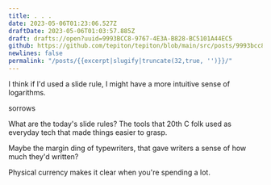 ```yaml
---
title: . . .
date: 2023-05-06T01:23:06.527Z
draftDate: 2023-05-06T01:03:57.885Z
draft: drafts://open?uuid=9993BCC8-9767-4E3A-B828-BC5101A44EC5
github: https://github.com/tepiton/tepiton/blob/main/src/posts/9993bcc8-9767-4e3a-b828-bc5101a44ec5.md
newlines: false
permalink: "/posts/{{excerpt|slugify|truncate(32,true, '')}}/"
---
```

I think if I'd used a slide rule, I might have a more intuitive sense of logarithms.

sorrows

What are the today's slide rules? The tools that 20th C folk used as everyday tech that made things easier to grasp.

Maybe the margin ding of typewriters, that gave writers a sense of how much they'd written?

Physical currency makes it clear when you're spending a lot.
